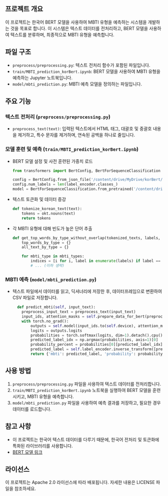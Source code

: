 ## 프로젝트 개요
이 프로젝트는 한국어 BERT 모델을 사용하여 MBTI 유형을 예측하는 시스템을 개발하는 것을 목표로 합니다. 이 시스템은 텍스트 데이터를 전처리하고, BERT 모델을 사용하여 텍스트를 분류하며, 최종적으로 MBTI 유형을 예측합니다.

## 파일 구조
- `preprocess/preprocessing.py`: 텍스트 전처리 함수가 포함된 파일입니다.
- `train/MBTI_prediction_korBert.ipynb`: BERT 모델을 사용하여 MBTI 유형을 예측하는 Jupyter 노트북입니다.
- `model/mbti_prediction.py`: MBTI 예측 모델을 정의하는 파일입니다.

## 주요 기능

### 텍스트 전처리 (`preprocess/preprocessing.py`)
- `preprocess_text(text)`: 입력된 텍스트에서 HTML 태그, 대괄호 및 중괄호 내용을 제거하고, 특수 문자를 제거하며, 연속된 공백을 하나로 줄입니다.

### 모델 훈련 및 예측 (`train/MBTI_prediction_korBert.ipynb`)
- BERT 모델 설정 및 사전 훈련된 가중치 로드
  ```python
  from transformers import BertConfig, BertForSequenceClassification

  config = BertConfig.from_json_file('/content/drive/MyDrive/korBert/bert_config.json')
  config.num_labels = len(label_encoder.classes_)
  model = BertForSequenceClassification.from_pretrained('/content/drive/MyDrive/korBert/pytorch_model.bin', config=config)
  ```
- 텍스트 토큰화 및 데이터 증강
  ```python
  def tokenize_korean_text(text):
      tokens = okt.nouns(text)
      return tokens
  ```
- 각 MBTI 유형에 대해 빈도가 높은 단어 추출
  ```python
  def get_top_words_by_type_without_overlap(tokenized_texts, labels, mbti_types, top_n=100):
      top_words_by_type = {}
      all_text_by_type = {}

      for mbti_type in mbti_types:
          indices = [i for i, label in enumerate(labels) if label == mbti_type]
          # ... (이하 생략)
  ```

### MBTI 예측 (`model/mbti_prediction.py`)
- 텍스트 파일에서 데이터를 읽고, 딕셔너리에 저장한 후, 데이터프레임으로 변환하여 CSV 파일로 저장합니다.
  ```python
    def predict_mbti(self, input_text):
      preprocess_input_text = preprocess_text(input_text)
      input_ids, attention_masks = self.prepare_data_for_bert(preprocess_input_text)
      with torch.no_grad():
          outputs = self.model(input_ids.to(self.device), attention_mask=attention_masks.to(self.device))
          logits = outputs.logits
          probabilities = torch.softmax(logits, dim=1).detach().cpu().numpy()
          predicted_label_idx = np.argmax(probabilities, axis=1)[0]
          probability_percent = probabilities[0][predicted_label_idx] * 100
          predicted_label = self.label_encoder.inverse_transform([predicted_label_idx])[0]
          return {'mbti': predicted_label, 'probability': probability_percent}
  ```

## 사용 방법
1. `preprocess/preprocessing.py` 파일을 사용하여 텍스트 데이터를 전처리합니다.
2. `train/MBTI_prediction_korBert.ipynb` 노트북을 실행하여 BERT 모델을 훈련시키고, MBTI 유형을 예측합니다.
3. `model/mbti_prediction.py` 파일을 사용하여 예측 결과를 저장하고, 필요한 경우 데이터를 로드합니다.

## 참고 사항
- 이 프로젝트는 한국어 텍스트 데이터를 다루기 때문에, 한국어 전처리 및 토큰화에 특화된 라이브러리를 사용합니다.
- [BERT 모델 링크](https://aiopen.etri.re.kr/bertModel)


## 라이선스
이 프로젝트는 Apache 2.0 라이선스에 따라 배포됩니다. 자세한 내용은 LICENSE 파일을 참조하세요.

